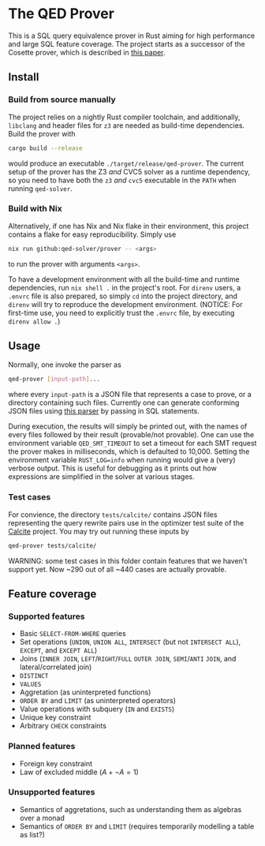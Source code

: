 # The QED Prover

This is a SQL query equivalence prover in Rust aiming for high performance and large SQL feature coverage.
The project starts as a successor of the Cosette prover, which is described in [this paper](https://www.vldb.org/pvldb/vol11/p1482-chu.pdf).

## Install

### Build from source manually

The project relies on a nightly Rust compiler toolchain,
and additionally, `libclang` and header files for `z3` are needed as build-time dependencies.
Build the prover with
```sh
cargo build --release
```
would produce an executable `./target/release/qed-prover`.
The current setup of the prover has the Z3 *and* CVC5 solver as a runtime dependency,
so you need to have both the `z3` *and* `cvc5` executable in the `PATH` when running `qed-solver`.

### Build with Nix

Alternatively, if one has Nix and Nix flake in their environment, this project contains a flake for easy reproducibility.
Simply use
```sh
nix run github:qed-solver/prover -- <args>
```
to run the prover with arguments `<args>`.

To have a development environment with all the build-time and runtime dependencies, run `nix shell .` in the project's root.
For `direnv` users, a `.envrc` file is also prepared, so simply `cd` into the project directory, and `direnv` will try to reproduce the development environment.
(NOTICE: For first-time use, you need to explicitly trust the `.envrc` file, by executing `direnv allow .`)

## Usage

Normally, one invoke the parser as
```sh
qed-prover [input-path]...
```
where every `input-path` is a JSON file that represents a case to prove, or a directory containing such files.
Currently one can generate conforming JSON files using [this parser](https://github.com/qed-solver/parser) by passing in SQL statements.

During execution, the results will simply be printed out, with the names of every files followed by their result (provable/not provable).
One can use the environment variable `QED_SMT_TIMEOUT` to set a timeout for each SMT request the prover makes in milliseconds, which is defaulted to 10,000.
Setting the environment variable `RUST_LOG=info` when running would give a (very) verbose output.
This is useful for debugging as it prints out how expressions are simplified in the solver at various stages.

### Test cases

For convience, the directory `tests/calcite/` contains JSON files representing the query rewrite pairs use in the optimizer test suite of the [Calcite](https://calcite.apache.org/) project.
You may try out running these inputs by
```sh
qed-prover tests/calcite/
```
WARNING: some test cases in this folder contain features that we haven't support yet.
Now ~290 out of all ~440 cases are actually provable.

## Feature coverage

### Supported features

- Basic `SELECT-FROM-WHERE` queries
- Set operations (`UNION`, `UNION ALL`, `INTERSECT` (but not `INTERSECT ALL`), `EXCEPT`, and `EXCEPT ALL`)
- Joins (`INNER JOIN`, `LEFT`/`RIGHT`/`FULL` `OUTER JOIN`, `SEMI`/`ANTI` `JOIN`, and lateral/correlated join)
- `DISTINCT`
- `VALUES`
- Aggretation (as uninterpreted functions)
- `ORDER BY` and `LIMIT` (as uninterpreted operators)
- Value operations with subquery (`IN` and `EXISTS`)
- Unique key constraint
- Arbitrary `CHECK` constraints

### Planned features

- Foreign key constraint
- Law of excluded middle ($A + \neg A = 1$)

### Unsupported features

- Semantics of aggretations, such as understanding them as algebras over a monad
- Semantics of `ORDER BY` and `LIMIT` (requires temporarily modelling a table as list?)
